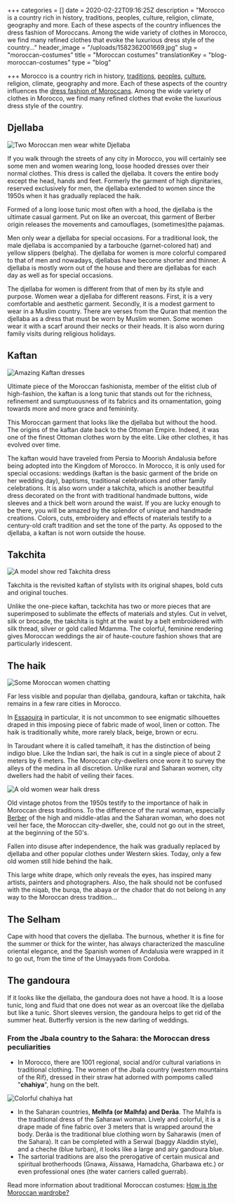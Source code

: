 +++
categories = []
date = 2020-02-22T09:16:25Z
description = "Morocco is a country rich in history, traditions, peoples, culture, religion, climate, geography and more. Each of these aspects of the country influences the dress fashion of Moroccans. Among the wide variety of clothes in Morocco, we find many refined clothes that evoke the luxurious dress style of the country..."
header_image = "/uploads/1582362001669.jpg"
slug = "moroccan-costumes"
title = "Moroccan costumes"
translationKey = "blog-moroccan-costumes"
type = "blog"

+++
Morocco is a country rich in history, [traditions](/en/blog/customs-and-traditions-of-morocco/ "Customs and Traditions of Morocco "), [peoples](/en/blog/what-do-you-know-about-the-berber-people/ " What do you know about the Berber people?"), [culture](/en/blog/culture-of-morocco/ "Culture of Morocco"), religion, climate, geography and more. Each of these aspects of the country influences the [dress fashion of Moroccans](/en/blog/how-is-the-moroccan-wardrobe/ " How is the Moroccan wardrobe?"). Among the wide variety of clothes in Morocco, we find many refined clothes that evoke the luxurious dress style of the country.

## Djellaba

![Two Moroccan men wear white Djellaba](/uploads/1582360714003.jpg "Two Moroccan men wear white Djellaba")

If you walk through the streets of any city in Morocco, you will certainly see some men and women wearing long, loose hooded dresses over their normal clothes. This dress is called the djellaba. It covers the entire body except the head, hands and feet. Formerly the garment of high dignitaries, reserved exclusively for men, the djellaba extended to women since the 1950s when it has gradually replaced the haik.

Formed of a long loose tunic most often with a hood, the djellaba is the ultimate casual garment. Put on like an overcoat, this garment of Berber origin releases the movements and camouflages, (sometimes)the pajamas.

Men only wear a djellaba for special occasions. For a traditional look, the male djellaba is accompanied by a tarbouche (garnet-colored hat) and yellow slippers (belgha). The djellaba for women is more colorful compared to that of men and nowadays, djellabas have become shorter and thinner. A djellaba is mostly worn out of the house and there are djellabas for each day as well as for special occasions.

The djellaba for women is different from that of men by its style and purpose. Women wear a djellaba for different reasons. First, it is a very comfortable and aesthetic garment. Secondly, it is a modest garment to wear in a Muslim country. There are verses from the Quran that mention the djellaba as a dress that must be worn by Muslim women. Some women wear it with a scarf around their necks or their heads. It is also worn during family visits during religious holidays.

## Kaftan

![Amazing Kaftan dresses](/uploads/2017_9_19-Telling-a-Moroccan-story-through-fashionIMG_8140-1.jpg "Amazing Kaftan dresses")

Ultimate piece of the Moroccan fashionista, member of the elitist club of high-fashion, the kaftan is a long tunic that stands out for the richness, refinement and sumptuousness of its fabrics and its ornamentation, going towards more and more grace and femininity.

This Moroccan garment that looks like the djellaba but without the hood. The origins of the kaftan date back to the Ottoman Empire. Indeed, it was one of the finest Ottoman clothes worn by the elite. Like other clothes, it has evolved over time.

The kaftan would have traveled from Persia to Moorish Andalusia before being adopted into the Kingdom of Morocco. In Morocco, it is only used for special occasions: weddings (kaftan is the basic garment of the bride on her wedding day), baptisms, traditional celebrations and other family celebrations. It is also worn under a takchita, which is another beautiful dress decorated on the front with traditional handmade buttons, wide sleeves and a thick belt worn around the waist. If you are lucky enough to be there, you will be amazed by the splendor of unique and handmade creations. Colors, cuts, embroidery and effects of materials testify to a century-old craft tradition and set the tone of the party. As opposed to the djellaba, a kaftan is not worn outside the house.

## Takchita

![A model show red Takchita dress](/uploads/104A0284-1.jpg "A model show red Takchita dress")

Takchita is the revisited kaftan of stylists with its original shapes, bold cuts and original touches.

Unlike the one-piece kaftan, tackchita has two or more pieces that are superimposed to sublimate the effects of materials and styles. Cut in velvet, silk or brocade, the takchita is tight at the waist by a belt embroidered with silk thread, silver or gold called Mdamma. The colorful, feminine rendering gives Moroccan weddings the air of haute-couture fashion shows that are particularly iridescent.

## The haik

![Some Moroccan women chatting](/uploads/1582360737530.jpg "Some Moroccan women chatting")

Far less visible and popular than djellaba, gandoura, kaftan or takchita, haik remains in a few rare cities in Morocco.

In [Essaouira](/en/destinations/essaouira/ "Essaouira") in particular, it is not uncommon to see enigmatic silhouettes draped in this imposing piece of fabric made of wool, linen or cotton. The haik is traditionally white, more rarely black, beige, brown or ecru.

In Taroudant where it is called tamelhaft, it has the distinction of being indigo blue. Like the Indian sari, the haik is cut in a single piece of about 2 meters by 6 meters. The Moroccan city-dwellers once wore it to survey the alleys of the medina in all discretion. Unlike rural and Saharan women, city dwellers had the habit of veiling their faces.

![A old women wear haik dress](/uploads/1582360822760.jpg "A old women wear haik dress")

Old vintage photos from the 1950s testify to the importance of haik in Moroccan dress traditions. To the difference of the rural woman, especially [Berber](/en/blog/what-do-you-know-about-the-berber-people/ " What do you know about the Berber people?") of the high and middle-atlas and the Saharan woman, who does not veil her face, the Moroccan city-dweller, she, could not go out in the street, at the beginning of the 50's.

Fallen into disuse after independence, the haik was gradually replaced by djellaba and other popular clothes under Western skies. Today, only a few old women still hide behind the haik.

This large white drape, which only reveals the eyes, has inspired many artists, painters and photographers. Also, the haik should not be confused with the niqab, the burqa, the abaya or the chador that do not belong in any way to the Moroccan dress tradition...

## The Selham

Cape with hood that covers the djellaba. The burnous, whether it is fine for the summer or thick for the winter, has always characterized the masculine oriental elegance, and the Spanish women of Andalusia were wrapped in it to go out, from the time of the Umayyads from Cordoba.

## The gandoura

If it looks like the djellaba, the gandoura does not have a hood. It is a loose tunic, long and fluid that one does not wear as an overcoat like the djellaba but like a tunic. Short sleeves version, the gandoura helps to get rid of the summer heat. Butterfly version is the new darling of weddings.

### **From the Jbala country to the Sahara: the Moroccan dress peculiarities**

* In Morocco, there are 1001 regional, social and/or cultural variations in traditional clothing. The women of the Jbala country (western mountains of the Rif), dressed in their straw hat adorned with pompoms called "**chahiya**", hung on the belt.

![Colorful chahiya hat](/uploads/1582360699734.jpg "Colorful chahiya hat")

* In the Saharan countries, **Melhfa (or Malhfa) and Derâa**. The Malhfa is the traditional dress of the Saharawi woman. Lively and colorful, it is a drape made of fine fabric over 3 meters that is wrapped around the body. Derâa is the traditional blue clothing worn by Saharawis (men of the Sahara). It can be completed with a Serwal (baggy Aladdin style), and a cheche (blue turban), it looks like a large and airy gandoura blue.
* The sartorial traditions are also the prerogative of certain musical and spiritual brotherhoods (Gnawa, Aïssawa, Hamadcha, Gharbawa etc.) or even professional ones (the water carriers called guerrab).

Read more information about traditional Moroccan costumes: [How is the Moroccan wardrobe?](/en/blog/how-is-the-moroccan-wardrobe/ "How is the Moroccan wardrobe?")